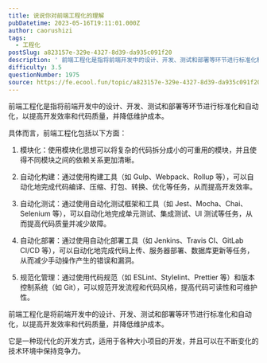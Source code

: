 ```yaml
---
title: 说说你对前端工程化的理解
pubDatetime: 2023-05-16T19:11:01.000Z
author: caorushizi
tags:
  - 工程化
postSlug: a823157e-329e-4327-8d39-da935c091f20
description: ' 前端工程化是指将前端开发中的设计、开发、测试和部署等环节进行标准化和自动化，以提高开发效率和代码质量，并降低维护成本。 具体而言，前端工程化包括以下方面： 模块化：使用模块化思想可以将复杂的代码拆分成小的可重用的模块，并且使得不同模块之间的依赖关系更加清晰。 自动化构建：通过使用构建工具（如 Gulp、Webpack、Rollup 等），可以自动化地完成代码编译、压缩、打包、转换、优化等任务，从'
difficulty: 3.5
questionNumber: 1975
source: https://fe.ecool.fun/topic/a823157e-329e-4327-8d39-da935c091f20
---
```


 前端工程化是指将前端开发中的设计、开发、测试和部署等环节进行标准化和自动化，以提高开发效率和代码质量，并降低维护成本。

具体而言，前端工程化包括以下方面：

1. 模块化：使用模块化思想可以将复杂的代码拆分成小的可重用的模块，并且使得不同模块之间的依赖关系更加清晰。

2. 自动化构建：通过使用构建工具（如 Gulp、Webpack、Rollup 等），可以自动化地完成代码编译、压缩、打包、转换、优化等任务，从而提高开发效率。

3. 自动化测试：通过使用自动化测试框架和工具（如 Jest、Mocha、Chai、Selenium 等），可以自动化地完成单元测试、集成测试、UI 测试等任务，从而提高代码质量并减少故障。

4. 自动化部署：通过使用自动化部署工具（如 Jenkins、Travis CI、GitLab CI/CD 等），可以自动化地完成代码上传、服务器部署、数据库更新等任务，从而减少手动操作产生的错误和漏洞。

5. 规范化管理：通过使用代码规范（如 ESLint、Stylelint、Prettier 等）和版本控制系统（如 Git），可以规范开发流程和代码风格，提高代码可读性和可维护性。

前端工程化是将前端开发中的设计、开发、测试和部署等环节进行标准化和自动化，以提高开发效率和代码质量，并降低维护成本。

它是一种现代化的开发方式，适用于各种大小项目的开发，并且可以在不断变化的技术环境中保持竞争力。
